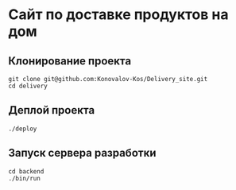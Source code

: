 # Сайт по доставке продуктов на дом

## Клонирование проекта

    git clone git@github.com:Konovalov-Kos/Delivery_site.git
    cd delivery

## Деплой проекта

    ./deploy

## Запуск сервера разработки

    cd backend
    ./bin/run
